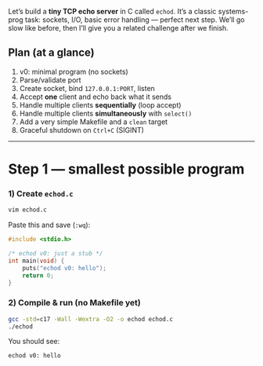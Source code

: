 Let’s build a **tiny TCP echo server** in C called `echod`. It’s a classic systems-prog task: sockets, I/O, basic error handling — perfect next step. We’ll go slow like before, then I’ll give you a related challenge after we finish.

## Plan (at a glance)

1. v0: minimal program (no sockets)
2. Parse/validate port
3. Create socket, bind `127.0.0.1:PORT`, listen
4. Accept **one** client and echo back what it sends
5. Handle multiple clients **sequentially** (loop accept)
6. Handle multiple clients **simultaneously** with `select()`
7. Add a very simple Makefile and a `clean` target
8. Graceful shutdown on `Ctrl+C` (SIGINT)

---

# Step 1 — smallest possible program

### 1) Create `echod.c`

```bash
vim echod.c
```

Paste this and save (`:wq`):

```c
#include <stdio.h>

/* echod v0: just a stub */
int main(void) {
    puts("echod v0: hello");
    return 0;
}
```

### 2) Compile & run (no Makefile yet)

```bash
gcc -std=c17 -Wall -Wextra -O2 -o echod echod.c
./echod
```

You should see:

```
echod v0: hello
```

